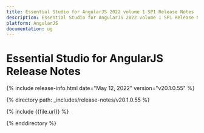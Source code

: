 ```yaml
---
title: Essential Studio for AngularJS 2022 volume 1 SP1 Release Notes  
description: Essential Studio for AngularJS 2022 volume 1 SP1 Release Notes  
platform: AngularJS
documentation: ug
---
```


# Essential Studio for AngularJS  Release Notes  

{% include release-info.html date="May 12, 2022"  version="v20.1.0.55" %} 

{% directory path: _includes/release-notes/v20.1.0.55 %}

{% include {{file.url}} %}

{% enddirectory %}